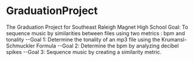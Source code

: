# GraduationProject
The Graduation Project for Southeast Raleigh Magnet High School
Goal: To sequence music by similarities between files using two metrics : bpm and tonality
--Goal 1: Determine the tonality of an mp3 file using the Krumansl-Schmuckler Formula
--Goal 2: Determine the bpm by analyzing decibel spikes
--Goal 3: Sequence music by creating a similarity metric.

